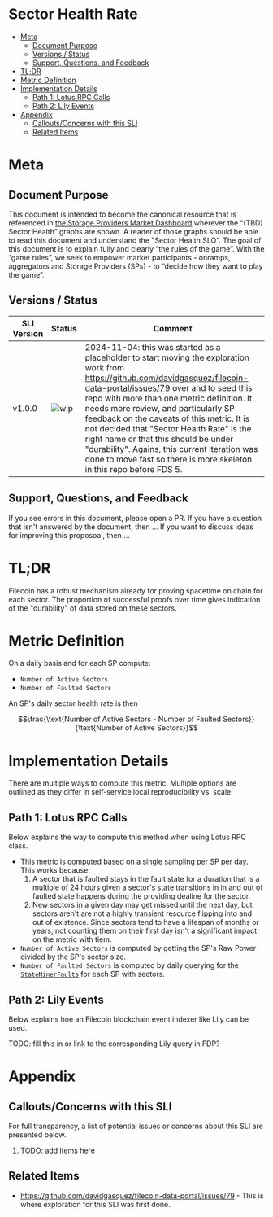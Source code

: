 # Sector Health Rate <!-- omit from toc -->

- [Meta](#meta)
  - [Document Purpose](#document-purpose)
  - [Versions / Status](#versions--status)
  - [Support, Questions, and Feedback](#support-questions-and-feedback)
- [TL;DR](#tldr)
- [Metric Definition](#metric-definition)
- [Implementation Details](#implementation-details)
  - [Path 1: Lotus RPC Calls](#path-1-lotus-rpc-calls)
  - [Path 2: Lily Events](#path-2-lily-events)
- [Appendix](#appendix)
  - [Callouts/Concerns with this SLI](#calloutsconcerns-with-this-sli)
  - [Related Items](#related-items)


# Meta

## Document Purpose

This document is intended to become the canonical resource that is referenced in [the Storage Providers Market Dashboard](https://github.com/filecoin-project/filecoin-storage-providers-market) wherever the “(TBD) Sector Health” graphs are shown.  A reader of those graphs should be able to read this document and understand the "Sector Health SLO”.  The goal of this document is to explain fully and clearly “the rules of the game”.  With the “game rules”, we seek to empower market participants - onramps, aggregators and Storage Providers (SPs) - to “decide how they want to play the game”.

## Versions / Status
SLI Version | Status | Comment
-- | -- | --
v1.0.0 | ![wip](https://img.shields.io/badge/status-wip-orange.svg?style=flat-square) | 2024-11-04: this was started as a placeholder to start moving the exploration work from https://github.com/davidgasquez/filecoin-data-portal/issues/79 over and to seed this repo with more than one metric definition.  It needs more review, and particularly SP feedback on the caveats of this metric.  It is not decided that "Sector Health Rate" is the right name or that this should be under "durability".  Agains, this current iteration was done to move fast so there is more skeleton in this repo before FDS 5.


## Support, Questions, and Feedback
If you see errors in this document, please open a PR.
If you have a question that isn't answered by the document, then ...
If you want to discuss ideas for improving this proposoal, then ...

# TL;DR
Filecoin has a robust mechanism already for proving spacetime on chain for each sector.  The proportion of successful proofs over time gives indication of the "durability" of data stored on these sectors.

# Metric Definition

On a daily basis and for each SP compute:
* `Number of Active Sectors`
* `Number of Faulted Sectors`

An SP's daily sector health rate is then

$$\frac{\text{Number of Active Sectors - Number of Faulted Sectors}}{\text{Number of Active Sectors}}$$

# Implementation Details
There are multiple ways to compute this metric.  Multiple options are outlined as they differ in self-service local reproducibility vs. scale.  

## Path 1: Lotus RPC Calls
Below explains the way to compute this method when using Lotus RPC class.

* This metric is computed based on a single sampling per SP per day.  This works because:
  1. A sector that is faulted stays in the fault state for a duration that is a multiple of 24 hours given a sector's state transitions in in and out of faulted state happens during the providing dealine for the sector.
  2. New sectors in a given day may get missed until the next day, but sectors aren't are not a highly transient resource flipping into and out of existence.  Since sectors tend to have a lifespan of months or years, not counting them on their first day isn't a significant impact on the metric with tiem.
* `Number of Active Sectors` is computed by getting the SP's Raw Power divided by the SP's sector size.
* `Number of Faulted Sectors` is computed by daily querying for the [`StateMinerFaults`](https://lotus.filecoin.io/reference/lotus/state/#stateminerfaults) for each SP with sectors.  

## Path 2: Lily Events
Below explains hoe an Filecoin blockchain event indexer like Lily can be used.  

TODO: fill this in or link to the corresponding Lily query in FDP?

# Appendix

## Callouts/Concerns with this SLI

For full transparency, a list of potential issues or concerns about this SLI are presented below. 

1. TODO: add items here

## Related Items
* https://github.com/davidgasquez/filecoin-data-portal/issues/79 - This is where exploration for this SLI was first done.